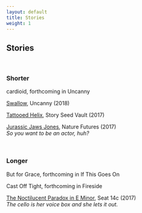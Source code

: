 ```yaml
---
layout: default
title: Stories
weight: 1
---
```


Stories
-------
<br>

### Shorter

cardioid, forthcoming in Uncanny<br>

<a href="https://uncannymagazine.com/article/swallow/" target="_blank">Swallow</a>, Uncanny (2018)<br>

<a href="https://storyseedvault.com/2017/08/16/46/" target="_blank">Tattooed Helix</a>, Story Seed Vault (2017)<br>

<a href="https://www.nature.com/nature/journal/v546/n7660/full/546696a.html" target="_blank">Jurassic Jaws Jones</a>, Nature Futures (2017)<br>
*So you want to be an actor, huh?*

<br>

### Longer

But for Grace, forthcoming in If This Goes On<br>

Cast Off Tight, forthcoming in Fireside<br>

<a href="https://seat14c.com/future_ideas/15F" target="_blank">The Noctilucent Paradox in E Minor</a>, Seat 14c (2017)<br>
*The cello is her voice box and she lets it out.*

